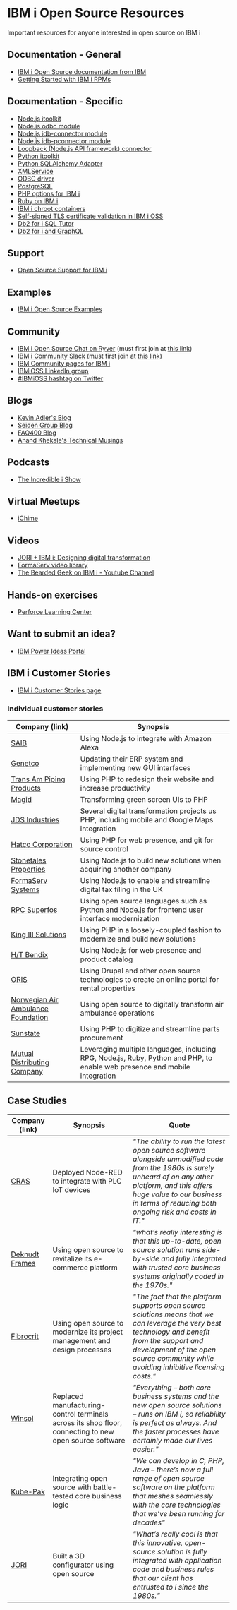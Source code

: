 # IBM i Open Source Resources
Important resources for anyone interested in open source on IBM i

## Documentation - General
- [IBM i Open Source documentation from IBM](http://ibm.biz/ibmi-oss-docs)
- [Getting Started with IBM i RPMs](http://ibm.biz/ibmi-rpms)

## Documentation - Specific
- [Node.js itoolkit](https://nodejs-itoolkit.readthedocs.io)
- [Node.js odbc module](https://github.com/markdirish/node-odbc/blob/master/README.md)
- [Node.js idb-connector module](https://www.npmjs.com/package/idb-connector)
- [Node.js idb-pconnector module](https://www.npmjs.com/package/idb-pconnector)
- [Loopback (Node.js API framework) connector](https://loopback.io/doc/en/lb4/DB2-for-i-connector.html)
- [Python itoolkit](https://python-itoolkit.readthedocs.io)
- [Python SQLAlchemy Adapter](https://sqlalchemy-ibmi.readthedocs.io/en/latest/)
- [XMLService](https://xmlservice.readthedocs.io/)
- [ODBC driver](https://ibmi-oss-docs.readthedocs.io/en/latest/odbc/README.html)
- [PostgreSQL](https://ibmi-oss-docs.readthedocs.io/en/latest/postgresql.html)
- [PHP options for IBM i](http://ibm.biz/ibmi-php)
- [Ruby on IBM i](https://github.com/AndreaRibuoli/RIBY)
- [IBM i chroot containers](https://github.com/IBM/ibmichroot/blob/master/README.md)
- [Self-signed TLS certificate validation in IBM i OSS](https://www.seidengroup.com/2021/04/26/how-to-validate-self-signed-ssl-tls-certificates-from-ibm-i/)
- [Db2 for i SQL Tutor](http://ibm.biz/Db2foriSQLTutor)
- [Db2 for i and GraphQL](https://github.com/worksofliam/blog/issues/44)

## Support
- [Open Source Support for IBM i](http://ibm.biz/ibmi-oss-support)

## Examples
- [IBM i Open Source Examples](http://github.com/IBM/ibmi-oss-examples)

## Community
- [IBM i Open Source Chat on Ryver](http://ibm.biz/ibmioss-chat)
      (must first join at [this link](http://ibm.biz/ibmioss-chat-join))
- [IBM i Community Slack](http://ibmicommunity.slack.com)
      (must first join at [this link](https://join.slack.com/t/ibmicommunity/shared_invite/zt-8c87gmld-OvD~Q~502Ns2f6JaGKUINQ))
- [IBM Community pages for IBM i](http://ibm.biz/ibmicommunity)
- [IBMiOSS LinkedIn group](https://www.linkedin.com/groups/12126719/)
- [#IBMiOSS hashtag on Twitter](https://twitter.com/hashtag/IBMiOSS)

## Blogs
- [Kevin Adler's Blog](https://kadler.io/)
- [Seiden Group Blog](https://www.seidengroup.com/blog/)
- [FAQ400 Blog](https://blog.faq400.com/en/category/03-open-source-en/)
- [Anand Khekale's Technical Musings](https://www.anandk.dev/)

## Podcasts
- [The Incredible i Show](https://www.common.org/education-events/i-show-podcast)

## Virtual Meetups
- [iChime](https://www.centralparkdata.com/ichime-dates.html)

## Videos
- [JORI + IBM i: Designing digital transformation](https://mediacenter.ibm.com/media/JORI+%2B+IBM+iA+Designing+digital+transformation/1_nla50dhz)
- [FormaServ video library](https://learning.formaserve.co.uk/)
- [The Bearded Geek on IBM i - Youtube Channel](https://www.youtube.com/channel/UCIC63tkPIao8B-KlZ3m-kLA/videos)

## Hands-on exercises
- [Perforce Learning Center](https://www.zend.com/ibm-i-training-exercises)

## Want to submit an idea?
- [IBM Power Ideas Portal](http://ibm.biz/ibmirfe)

## IBM i Customer Stories
- [IBM i Customer Stories page](http://ibm.biz/ibmistories)

### Individual customer stories

| Company (link) | Synopsis      |
| -------------- | ------------- |
| [SAIB](https://www.ibm.com/it-infrastructure/us-en/resources/power/ibm-i-customer-stories/#/saib/) | Using Node.js to integrate with Amazon Alexa |
| [Genetco](https://www.ibm.com/it-infrastructure/us-en/resources/power/ibm-i-customer-stories/#/genetco/) | Updating their ERP system and implementing new GUI interfaces |
| [Trans Am Piping Products](https://www.ibm.com/it-infrastructure/us-en/resources/power/ibm-i-customer-stories/#/trans-am-piping-products/) | Using PHP to redesign their website and increase productivity |
| [Magid](https://www.ibm.com/it-infrastructure/us-en/resources/power/ibm-i-customer-stories/#/magid/) | Transforming green screen UIs to PHP |
| [JDS Industries](https://www.ibm.com/it-infrastructure/us-en/resources/power/ibm-i-customer-stories/#/jds-industries/) | Several digital transformation projects us PHP, including mobile and Google Maps integration |
| [Hatco Corporation](https://www.ibm.com/it-infrastructure/us-en/resources/power/ibm-i-customer-stories/#/hatco-corporation/) | Using PHP for web presence, and git for source control |
| [Stonetales Properties](https://www.ibm.com/it-infrastructure/us-en/resources/power/ibm-i-customer-stories/#/stonetales-properties/) | Using Node.js to build new solutions when acquiring another company |
| [FormaServ Systems](https://www.ibm.com/it-infrastructure/us-en/resources/power/ibm-i-customer-stories/#/FormaServe-systems/) | Using Node.js to enable and streamline digital tax filing in the UK |
| [RPC Superfos](https://www.ibm.com/it-infrastructure/us-en/resources/power/ibm-i-customer-stories/#/RPC-superfos/) | Using open source languages such as Python and Node.js for frontend user interface modernization |
| [King III Solutions](https://www.ibm.com/it-infrastructure/us-en/resources/power/ibm-i-customer-stories/#/king-III-solutions/) | Using PHP in a loosely-coupled fashion to modernize and build new solutions |
| [H/T Bendix](https://www.ibm.com/it-infrastructure/us-en/resources/power/ibm-i-customer-stories/#/HT-bendix/) | Using Node.js for web presence and product catalog |
| [ORIS](https://www.ibm.com/it-infrastructure/us-en/resources/power/ibm-i-customer-stories/#/oris/) | Using Drupal and other open source technologies to create an online portal for rental properties |
| [Norwegian Air Ambulance Foundation](https://www.ibm.com/it-infrastructure/us-en/resources/power/ibm-i-customer-stories/#/norwegian-air-ambulance-foundation/) | Using open source to digitally transform air ambulance operations |
| [Sunstate](https://www.ibm.com/it-infrastructure/us-en/resources/power/ibm-i-customer-stories/#/sunstate/) | Using PHP to digitize and streamline parts procurement |
| [Mutual Distributing Company](https://www.ibm.com/it-infrastructure/us-en/resources/power/ibm-i-customer-stories/#/mutual-distributing-company/) | Leveraging multiple languages, including RPG, Node.js, Ruby, Python and PHP, to enable web presence and mobile integration |

## Case Studies

| Company (link) | Synopsis      | Quote         |
| -------------- | ------------- | ------------- |
| [CRAS](https://www.ibm.com/case-studies/cras-systems-open-source) | Deployed Node-RED to integrate with PLC IoT devices | *"The ability to run the latest open source software alongside unmodified code from the 1980s is surely unheard of on any other platform, and this offers huge value to our business in terms of reducing both ongoing risk and costs in IT."* |
| [Deknudt Frames](https://www.ibm.com/case-studies/deknudt-frames) | Using open source to revitalize its e-commerce platform | *"what’s really interesting is that this up-to-date, open source solution runs side-by-side and fully integrated with trusted core business systems originally coded in the 1970s."* 
| [Fibrocrit](https://www.ibm.com/case-studies/fibrocit-systems-furniture-design) | Using open source to modernize its project management and design processes | *"The fact that the platform supports open source solutions means that we can leverage the very best technology and benefit from the support and development of the open source community while avoiding inhibitive licensing costs."* |
| [Winsol](https://cms.ibm.com/case-studies/winsol-systems-hardware-manufacturing-digitization) | Replaced manufacturing-control terminals across its shop floor, connecting to new open source software | *"Everything – both core business systems and the new open source solutions – runs on IBM i, so reliability is perfect as always. And the faster processes have certainly made our lives easier."* |
| [Kube-Pak](https://cms.ibm.com/case-studies/kube-pak-systems-gardening-wholesale) | Integrating open source with battle-tested core business logic | *"We can develop in C, PHP, Java – there’s now a full range of open source software on the platform that meshes seamlessly with the core technologies that we’ve been running for decades"* |
| [JORI](https://www.ibm.com/case-studies/jori) | Built a 3D configurator using open source | *"What’s really cool is that this innovative, open-source solution is fully integrated with application code and business rules that our client has entrusted to i since the 1980s."* |

